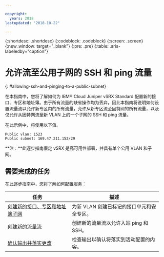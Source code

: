 ```yaml
---

copyright:
  years: 2018
lastupdated: "2018-10-22"

---
```


{:shortdesc: .shortdesc}
{:codeblock: .codeblock}
{:screen: .screen}
{:new_window: target="_blank"}
{:pre: .pre}
{:table: .aria-labeledby="caption"}

# 允许流至公用子网的 SSH 和 ping 流量
{: #allowing-ssh-and-pinging-to-a-public-subnet}

在本指南中，您将了解如何为 IBM® Cloud Juniper vSRX Standard 配置新的接口、专区和地址簿。由于所有流量的缺省操作均为丢弃，因此本指南将说明如何设置流量流以允许新专区内的所有流量，允许从新专区流至因特网的所有流量，以及仅允许从因特网流至新 VLAN 上的一个子网的 SSH 和 ping 流量。

在此示例中，将使用以下值。
```
Public vlan: 1523
Public subnet: 169.47.211.152/29
```

**注：**此逐步指南假定 vSRX 是高可用性部署，并具有单个公用 VLAN 和子网。

## 需要完成的任务

在此逐步指南中，您将了解如何配置服务：

任务|描述
------------- | -------------
[创建新的接口、专区和地址簿子网](/docs/infrastructure/vsrx?topic=vsrx-creating-the-new-interface-zone-and-address-book-subnet)|为新 VLAN 创建已标记的接口单元和安全专区。
[创建新的流量流](/docs/infrastructure/vsrx?topic=vsrx-creating-your-new-traffic-flows)|创建新的流量流以允许入站 ping 和 SSH。
[确认输出并落实更改](/docs/infrastructure/vsrx?topic=vsrx-confirming-the-output-and-commiting-the-changes)|检查输出以确认将落实到活动配置的内容。
